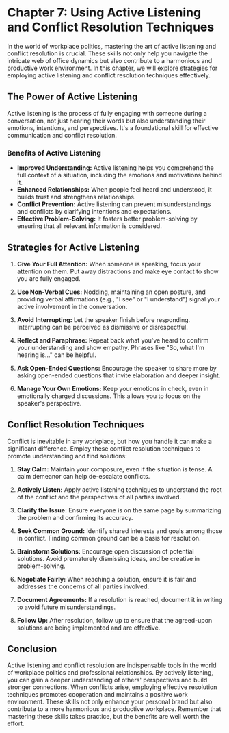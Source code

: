Chapter 7: Using Active Listening and Conflict Resolution Techniques
====================================================================

In the world of workplace politics, mastering the art of active listening and conflict resolution is crucial. These skills not only help you navigate the intricate web of office dynamics but also contribute to a harmonious and productive work environment. In this chapter, we will explore strategies for employing active listening and conflict resolution techniques effectively.

The Power of Active Listening
-----------------------------

Active listening is the process of fully engaging with someone during a conversation, not just hearing their words but also understanding their emotions, intentions, and perspectives. It's a foundational skill for effective communication and conflict resolution.

### **Benefits of Active Listening**

* **Improved Understanding:** Active listening helps you comprehend the full context of a situation, including the emotions and motivations behind it.
* **Enhanced Relationships:** When people feel heard and understood, it builds trust and strengthens relationships.
* **Conflict Prevention:** Active listening can prevent misunderstandings and conflicts by clarifying intentions and expectations.
* **Effective Problem-Solving:** It fosters better problem-solving by ensuring that all relevant information is considered.

Strategies for Active Listening
-------------------------------

1. **Give Your Full Attention:** When someone is speaking, focus your attention on them. Put away distractions and make eye contact to show you are fully engaged.

2. **Use Non-Verbal Cues:** Nodding, maintaining an open posture, and providing verbal affirmations (e.g., "I see" or "I understand") signal your active involvement in the conversation.

3. **Avoid Interrupting:** Let the speaker finish before responding. Interrupting can be perceived as dismissive or disrespectful.

4. **Reflect and Paraphrase:** Repeat back what you've heard to confirm your understanding and show empathy. Phrases like "So, what I'm hearing is..." can be helpful.

5. **Ask Open-Ended Questions:** Encourage the speaker to share more by asking open-ended questions that invite elaboration and deeper insight.

6. **Manage Your Own Emotions:** Keep your emotions in check, even in emotionally charged discussions. This allows you to focus on the speaker's perspective.

Conflict Resolution Techniques
------------------------------

Conflict is inevitable in any workplace, but how you handle it can make a significant difference. Employ these conflict resolution techniques to promote understanding and find solutions:

1. **Stay Calm:** Maintain your composure, even if the situation is tense. A calm demeanor can help de-escalate conflicts.

2. **Actively Listen:** Apply active listening techniques to understand the root of the conflict and the perspectives of all parties involved.

3. **Clarify the Issue:** Ensure everyone is on the same page by summarizing the problem and confirming its accuracy.

4. **Seek Common Ground:** Identify shared interests and goals among those in conflict. Finding common ground can be a basis for resolution.

5. **Brainstorm Solutions:** Encourage open discussion of potential solutions. Avoid prematurely dismissing ideas, and be creative in problem-solving.

6. **Negotiate Fairly:** When reaching a solution, ensure it is fair and addresses the concerns of all parties involved.

7. **Document Agreements:** If a resolution is reached, document it in writing to avoid future misunderstandings.

8. **Follow Up:** After resolution, follow up to ensure that the agreed-upon solutions are being implemented and are effective.

Conclusion
----------

Active listening and conflict resolution are indispensable tools in the world of workplace politics and professional relationships. By actively listening, you can gain a deeper understanding of others' perspectives and build stronger connections. When conflicts arise, employing effective resolution techniques promotes cooperation and maintains a positive work environment. These skills not only enhance your personal brand but also contribute to a more harmonious and productive workplace. Remember that mastering these skills takes practice, but the benefits are well worth the effort.
